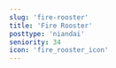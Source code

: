```yaml
---
slug: 'fire-rooster'
title: 'Fire Rooster'
posttype: 'niandai'
seniority: 34
icon: 'fire_rooster_icon'
---
```

